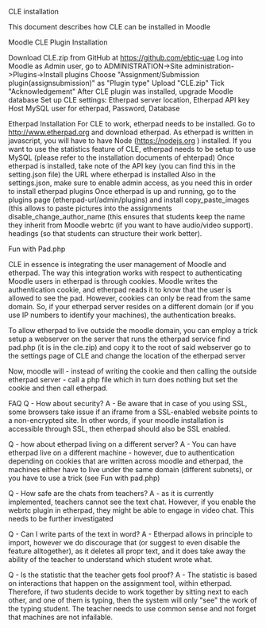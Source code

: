 
CLE installation

This document describes how CLE can be installed in Moodle

Moodle CLE Plugin Installation

Download CLE.zip from GitHub at https://github.com/ebtic-uae
Log into Moodle as Admin user, go to ADMINISTRATION->Site administration->Plugins->Install plugins
Choose "Assignment/Submission plugin(assignsubmission)" as "Plugin type"
Upload "CLE.zip"
Tick "Acknowledgement"
After CLE plugin was installed, upgrade Moodle database
Set up CLE settings:
    Etherpad server location, Etherpad API key
    Host
    MySQL user for etherpad, Password, Database

Etherpad Installation
  For CLE to work, etherpad needs to be installed. 
  Go to http://www.etherpad.org and download etherpad. As etherpad is written in javascript, you will have to have Node       (https://nodejs.org ) installed.
  If you want to use the statistics feature of CLE, etherpad needs to be setup to use MySQL (please refer to the installation documents of ehterpad)
  Once etherpad is installed, take note of
    the API key (you can find this in the setting.json file)
    the URL where etherpad is installed
    Also in the settings.json, make sure to enable admin access, as you need this in order to install etherpad plugins
  Once etherpad is up and running, go to the plugins page (etherpad-url/admin/plugins) and install
    copy_paste_images (this allows to paste pictures into the assignments
    disable_change_author_name (this ensures that students keep the name they inherit from Moodle
    webrtc (if you want to have audio/video support).
    headings (so that students can structure their work better).

Fun with Pad.php

  CLE in essence is integrating the user management of Moodle and etherpad. The way this integration works with respect to authenticating Moodle users in etherpad is through cookies. Moodle writes the authentication cookie, and etherpad reads it to know that the user is allowed to see the pad. However, cookies can only be read from the same domain. So, if your etherpad server resides on a different domain (or if you use IP numbers to identify your machines), the authentication breaks.
  
  To allow etherpad to live outside the moodle domain, you can employ a trick 
setup a webserver on the server that runs the etherpad service
find pad.php (it is in the cle.zip) and copy it to the root of said webserver
go to the settings page of CLE and change the location of the etherpad server

  Now, moodle will - instead of writing the cookie and then calling the outside etherpad server - call a php file which in turn does nothing but set the cookie and then call etherpad.

FAQ
Q - How about security?
A - Be aware that in case of you using SSL, some browsers take issue if an iframe from a SSL-enabled website points to a non-encrypted site. In other words, if your moodle installation is accessible through SSL, then etherpad should also be SSL enabled. 

Q - how about etherpad living on a different server?
A - You can have etherpad live on a different machine - however, due to authentication depending on cookies that are written across moodle and etherpad, the machines either have to live under the same domain (different subnets), or you have to use a trick (see Fun with pad.php)

Q - How safe are the chats from teachers?
A - as it is currently implemented, teachers cannot see the text chat. However, if you enable the webrtc plugin in etherpad, they might be able to engage in video chat. This needs to be further investigated

Q - Can I write parts of the text in word?
A - Etherpad allows in principle to import, however we do discourage that (or suggest to even disable the feature alltogether), as it deletes all propr text, and it does take away the ability of the teacher to understand which student wrote what.

Q - Is the statistic that the teacher gets fool proof?
A - The statistic is based on interactions that happen on the assignment tool, within etherpad. Therefore, if two students decide to work together by sitting next to each other, and one of them is typing, then the system will only "see" the work of the typing student. The teacher needs to use common sense and not forget that machines are not infailable.

